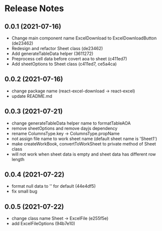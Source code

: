 <!-- markdownlint-disable MD024 MD034 MD033 -->

# Release Notes

## 0.0.1 (2021-07-16)

- Change main component name ExcelDownload to ExcelDownloadButton (de23462)
- Redesign and refactor Sheet class (de23462)
- Add generateTableData helper (3611272)
- Preprocess cell data before covert aoa to sheet (c411ed7)
- Add sheetOptions to Sheet class (c411ed7, ce5a4ca)

## 0.0.2 (2021-07-16)

- change package name (react-excel-download -> react-excel)
- update README.md

## 0.0.3 (2021-07-21)

- change generateTableData helper name to formatTableAOA
- remove sheetOptions and remove dayjs dependency
- rename ColumnsType.key -> ColumnsType.propName
- not assign file name to work sheet name (default sheet name is 'Sheet1')
- make createWorkBook, convertToWorkSheet to private method of Sheet class
- will not work when sheet data is empty and sheet data has different row length

## 0.0.4 (2021-07-22)

- format null data to '' for default (44e4df5)
- fix small bug

## 0.0.5 (2021-07-22)

- change class name Sheet -> ExcelFile (e255f5e)
- add ExcelFileOptions (94b7e10)
